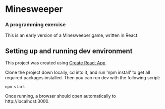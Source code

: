 # Minesweeper
### A programming exercise

This is an early version of a Minesweeper game, written in React.

## Setting up and running dev environment
This project was created using [Create React App](https://github.com/facebookincubator/create-react-app).

Clone the project down locally, cd into it, and run 'npm install' to get all required packages installed. Then you can run dev with the following script:
```
npm start
```

Once running, a browser should open automatically to http://localhost:3000.

